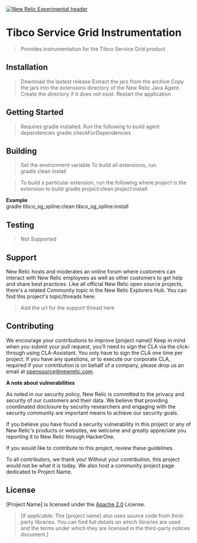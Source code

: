 [![New Relic Experimental header](https://github.com/newrelic/opensource-website/raw/master/src/images/categories/Experimental.png)](https://opensource.newrelic.com/oss-category/#new-relic-experimental)

# Tibco Service Grid Instrumentation

> Provides instrumentation for the Tibco Service Grid product

## Installation

> Download the lastest release
> Extract the jars from the archive
> Copy the jars into the extensions directory of the New Relic Java Agent.  Create the directory if it does not exist.
> Restart the application

## Getting Started
> Requires gradle installed.
> Run the following to build agent dependencies
gradle checkForDependencies

## Building
> Set the environment variable
> To build all extensions, run  
gradle clean install
  
> To build a particular extension, run the following where *project* is the extension to build
gradle *project*:clean *project*:install

**Example**  
gradle tibco_sg_spline:clean tibco_sg_spline:install

## Testing

> Not Supported

## Support

New Relic hosts and moderates an online forum where customers can interact with New Relic employees as well as other customers to get help and share best practices. Like all official New Relic open source projects, there's a related Community topic in the New Relic Explorers Hub. You can find this project's topic/threads here:

>Add the url for the support thread here

## Contributing
We encourage your contributions to improve [project name]! Keep in mind when you submit your pull request, you'll need to sign the CLA via the click-through using CLA-Assistant. You only have to sign the CLA one time per project.
If you have any questions, or to execute our corporate CLA, required if your contribution is on behalf of a company,  please drop us an email at opensource@newrelic.com.

**A note about vulnerabilities**

As noted in our security policy, New Relic is committed to the privacy and security of our customers and their data. We believe that providing coordinated disclosure by security researchers and engaging with the security community are important means to achieve our security goals.

If you believe you have found a security vulnerability in this project or any of New Relic's products or websites, we welcome and greatly appreciate you reporting it to New Relic through HackerOne.

If you would like to contribute to this project, review these guidelines.

To all contributors, we thank you! Without your contribution, this project would not be what it is today. We also host a community project page dedicated to Project Name.
## License
[Project Name] is licensed under the [Apache 2.0](http://apache.org/licenses/LICENSE-2.0.txt) License.
>[If applicable: The [project name] also uses source code from third-party libraries. You can find full details on which libraries are used and the terms under which they are licensed in the third-party notices document.]
